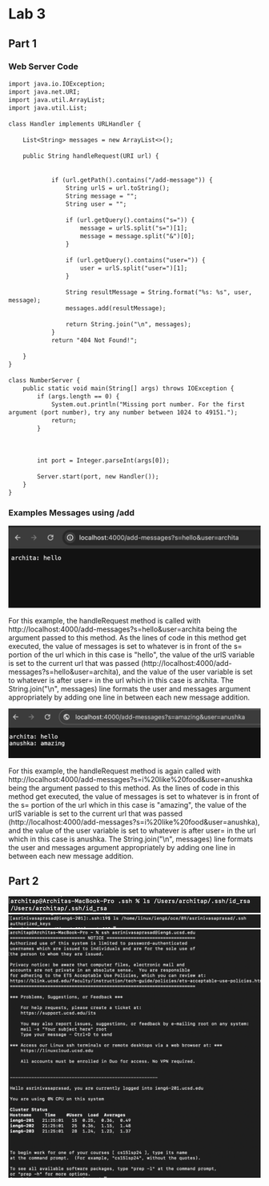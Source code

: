 # Lab 3
## Part 1
### Web Server Code

```
import java.io.IOException;
import java.net.URI;
import java.util.ArrayList;
import java.util.List;

class Handler implements URLHandler {

    List<String> messages = new ArrayList<>();

    public String handleRequest(URI url) {
       
  
            if (url.getPath().contains("/add-message")) {
                String urlS = url.toString();
                String message = "";
                String user = "";

                if (url.getQuery().contains("s=")) {
                    message = urlS.split("s=")[1];
                    message = message.split("&")[0];
                }

                if (url.getQuery().contains("user=")) {
                    user = urlS.split("user=")[1];
                }

                String resultMessage = String.format("%s: %s", user, message);
                messages.add(resultMessage);

                return String.join("\n", messages);
            }
            return "404 Not Found!";
        
    }
}

class NumberServer {
    public static void main(String[] args) throws IOException {
        if (args.length == 0) {
            System.out.println("Missing port number. For the first argument (port number), try any number between 1024 to 49151.");
            return;
        }



        int port = Integer.parseInt(args[0]);

        Server.start(port, new Handler());
    }
}

```
### Examples Messages using /add

![Example 1](./Message1.png)

For this example, the handleRequest method is called with http://localhost:4000/add-messages?s=hello&user=archita being the argument passed to this method. As the lines of code in this method get executed, the value of messages is set to whatever is in front of the s= portion of the url which in this case is "hello", the value of the urlS variable is set to the current url that was passed (http://localhost:4000/add-messages?s=hello&user=archita), and the value of the user variable is set to whatever is after user= in the url which in this case is archita. The String.join("\n", messages) line formats the user and messages argument appropriately by adding one line in between each new message addition. 

![Example 2](./Messages2.png)

For this example, the handleRequest method is again called with http://localhost:4000/add-messages?s=i%20like%20food&user=anushka being the argument passed to this method. As the lines of code in this method get executed, the value of messages is set to whatever is in front of the s= portion of the url which in this case is "amazing", the value of the urlS variable is set to the current url that was passed (http://localhost:4000/add-messages?s=i%20like%20food&user=anushka), and the value of the user variable is set to whatever is after user= in the url which in this case is anushka. The String.join("\n", messages) line formats the user and messages argument appropriately by adding one line in between each new message addition. 

## Part 2
![1](./privateKey.png)
![2](./publicKey.png)
![3](./NoPassword.png)


    

